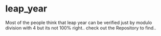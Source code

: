 # leap_year
Most of the people think that leap year can be verified just by modulo division with 4 but its not 100% right.. check out the Repository to find..
